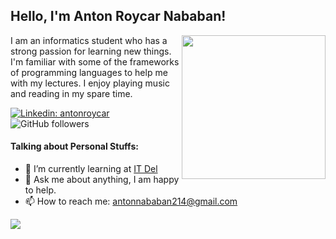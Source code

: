<h2>Hello, I'm Anton Roycar Nababan!</h2>

<img align='right' src="https://media.giphy.com/media/M9gbBd9nbDrOTu1Mqx/giphy.gif" width ="230">

</em>I am an informatics student who has a strong passion for learning new things. I'm familiar with some of the frameworks of programming languages to help me with my lectures. I enjoy playing music and reading in my spare time.<p >

[![Linkedin: antonroycar](https://img.shields.io/badge/-anton%20roycar-blue?style=flat-square&logo=Linkedin&logoColor=white&link=https://www.linkedin.com/in/antonroycarnababan/)](https://www.linkedin.com/in/antonroycarnababan/) ![GitHub followers](https://img.shields.io/github/followers/antonroycar?label=Follow&style=social) 
  
  
#### Talking about Personal Stuffs:  
- 🌱 I’m currently learning at <a href="https://www.del.ac.id">IT Del</a>
- 💬 Ask me about anything, I am happy to help.
- 📫 How to reach me: antonnababan214@gmail.com

![](https://api.visitorbadge.io/api/VisitorHit?user=antonroycar&repo=github-visitors-badge&countColor=%237B1E7A)
